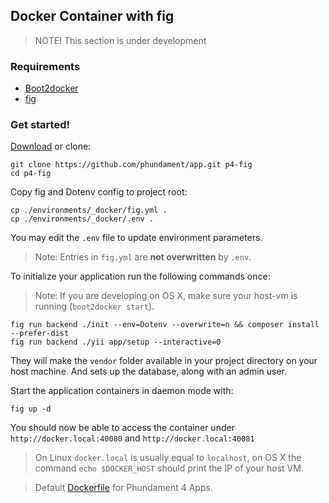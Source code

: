 Docker Container with fig
-------------------------

> NOTE! This section is under development

### Requirements

- [Boot2docker](http://boot2docker.io)
- [fig](http://www.fig.sh)

### Get started!

[Download](https://github.com/phundament/app/tags) or clone:

    git clone https://github.com/phundament/app.git p4-fig
    cd p4-fig

Copy fig and Dotenv config to project root:

    cp ./environments/_docker/fig.yml .
    cp ./environments/_docker/.env .

You may edit the `.env` file to update environment parameters.

> Note: Entries in `fig.yml` are **not overwritten** by `.env`.

To initialize your application run the following commands once:

> Note: If you are developing on OS X, make sure your host-vm is running (`boot2docker start`).

    fig run backend ./init --env=Dotenv --overwrite=n && composer install --prefer-dist
    fig run backend ./yii app/setup --interactive=0

They will make the `vendor` folder available in your project directory on your host machine.
And sets up the database, along with an admin user.

Start the application containers in daemon mode with:

    fig up -d

You should now be able to access the container under `http://docker.local:40080` and `http://docker.local:40081`

> On Linux `docker.local` is usually equal to `localhost`, on OS X the command `echo $DOCKER_HOST` should print the IP of your host VM.

> Default [Dockerfile](https://github.com/phundament/docker) for Phundament 4 Apps.
